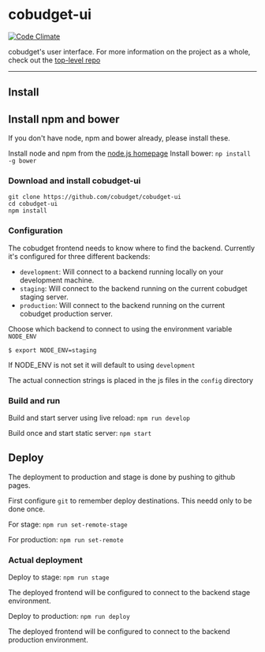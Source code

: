 
# cobudget-ui

[![Code Climate](https://codeclimate.com/github/cobudget/cobudget-ui/badges/gpa.svg)](https://codeclimate.com/github/cobudget/cobudget-ui)


cobudget's user interface. For more information on the project as a whole, check out the [top-level repo](https://github.com/cobudget/cobudget)

---

## Install

## Install npm and bower

If you don't have node, npm and bower already, please install these.

Install node and npm from the [node.js homepage](https://nodejs.org)
Install bower: `np install -g bower`

### Download and install cobudget-ui

```
git clone https://github.com/cobudget/cobudget-ui
cd cobudget-ui
npm install
```

### Configuration

The cobudget frontend needs to know where to find the backend. Currently it's configured for three different backends:

* `development`: Will connect to a backend running locally on your development machine.
* `staging`: Will connect to the backend running on the current cobudget staging server.
* `production`: Will connect to the backend running on the current cobudget production server.

Choose which backend to connect to using the environment variable `NODE_ENV`

`$ export NODE_ENV=staging`

If NODE_ENV is not set it will default to using `development`

The actual connection strings is placed in the js files in the `config` directory

### Build and run

Build and start server using live reload: `npm run develop`

Build once and start static server: `npm start`

## Deploy

The deployment to production and stage is done by pushing to github pages. 

First configure `git` to remember deploy destinations. This needd only to be done once.

For stage: `npm run set-remote-stage`

For production: `npm run set-remote`

### Actual deployment

Deploy to stage: `npm run stage`

The deployed frontend will be configured to connect to the backend stage environment.

Deploy to production: `npm run deploy`

The deployed frontend will be configured to connect to the backend production environment.
